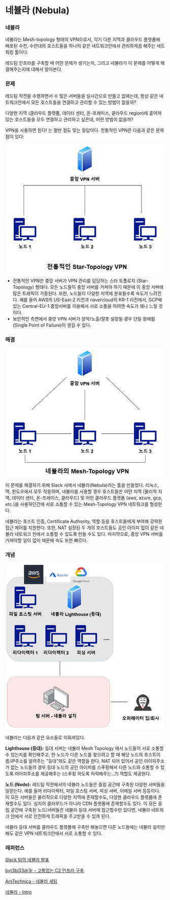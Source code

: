 # 네뷸라 (Nebula)

### 네뷸라&#x20;

네뷸라는 Mesh-topology 형태의 VPN으로서, 각기 다른 지역과 클라우드 플랫폼에 배포된 수천, 수만대의 호스트들을 하나의 같은 네트워크안에서 관리하게끔 해주는 네트워킹 툴이다.&#x20;

레드팀 인프라를 구축할 때 어떤 문제가 생기는지, 그리고 네뷸라가 이 문제를 어떻게 해결해주는지에 대해서 알아본다.&#x20;

### 문제

레드팀 작전을 수행하면서 수 많은 서버들을 실시간으로 만들고 없애는데, 항상 같은 네트워크안에서 모든 호스트들을 연결하고 관리할 수 있는 방법이 없을까?

다양한 지역 (클라우드 플랫폼, 데이터 센터, 온-프레미스, 클라우드 region)에 흩어져 있는 호스트들을 모두 연결하고 관리하고 싶은데, 어떤 방법이 없을까?

VPN을 사용하면 된다! 는 절반 정도 맞는 정답이다. 전통적인 VPN은 다음과 같은 문제점이 있다:

![https://theorangeone.net/posts/nebula-intro/ - 전통적인 VPN](<../.gitbook/assets/전통적인 vpn.drawio.png>)

* 전통적인 VPN은 중앙 서버가 VPN 관리를 담당하는 스타 토폴로지 (Star-Topology) 형태다. 모든 노드들이 중앙 서버를 거쳐야 하기 때문에 이 중앙 서버에 많은 트래픽이 가중된다. 또한, 노드들이 다양한 지역에 분포될수록 속도가 느려진다. 예를 들어 AWS의 US-East-2 리전과 navercloud의 KR-1 리전에서, GCP에 있는 Central-EU-1 중앙서버를 이용해서 서로 소통을 하려면 속도가 꽤나 느릴 것이다.&#x20;
* 보안적인 측면에서 중앙 VPN 서버가 장악/노출/잘못 설정될 경우 단일 장애점(Single Point of Failure)이 생길 수 있다.

### 해결

![https://theorangeone.net/posts/nebula-intro/ - 네뷸라의 Mesh-Topology VPN](<../.gitbook/assets/네뷸라 mesh.drawio.png>)

이 문제를 해결하기 위해 Slack 사에서 네뷸라(Nebula)라는 툴을 만들었다. 리눅스, 맥, 윈도우에서 모두 작동하며, 네뷸라를 사용할 경우 호스트들은 어떤 지역 (물리적 지역, 데이터 센터, 온-프레미스, 클라우드) 및 어떤 클라우드 플랫폼 (aws, azure, gcp, etc.)을 사용하던간에 서로 소통할 수 있는 Mesh-Topology VPN 네트워크를 형성한다.&#x20;

네뷸라는 호스트 인증, Certificate Authority, 역할 등을 호스트들에게 부여해 강력한 접근 제어를 지원한다. 또한, NAT 설정된 두 개의 호스트들도 공인 아이피 없이 같은 네뷸라 네트워크 안에서 소통할 수 있도록 만들 수도 있다. 마지막으로, 중앙 VPN 서버를 거쳐야할 일이 없이 때문에 속도 또한 빠르다.

### 개념

![](../.gitbook/assets/네뷸라-실전.drawio.png)

네뷸라는 다음과 같은 요소들로 이뤄져있다.

**Lighthouse (등대):** 등대 서버는 네뷸라 Mesh Topology 에서 노드들이 서로 소통할 수 있는지를 확인해주고, 한 노드가 다른 노드를 찾으려고 할 때 해당 노드의 호스트이름/IP주소를 알려주는 "등대"와도 같은 역할을 한다. NAT 되어 있어서 공인 아이피주소가 없는 노드들의 경우 등대 노드의 공인 아이피를 스푸핑해서 다른 노드와 소통할 수 있도록 아이피주소를 제공해주는 (스푸핑 하도록 허락해주는...?) 역할도 제공한다.

**노드 (Node):** 레드팀 작전에서의 네뷸라 노드들은 중립 공간에 구축된 다양한 서버들을 일컫는다. 예를 들어 리다이렉터, 파일 호스팅 서버, 피싱 서버, 이메일 서버 등등이다. 이 모든 서버들은 물리적으로 다양한 지역에 존재할수도, 다양한 클라우드 플랫폼에 존재할수도 있다. 심지어 클라우드가 아니라 CDN 플랫폼에 존재할수도 있다. 이 모든 중립 공간에 구축된 노드/서버들은 네뷸라 등대 서버에 접근할수만 있다면, 네뷸라 네트워크 안에서 서로 안전하게 트래픽을 주고받을 수 있게 된다.&#x20;

네뷸라 등대 서버를 클라우드 플랫폼에 구축만 해놓으면 다른 노드들에는 네뷸라 설치만 해도 같은 VPN 네트워크안에서 서로 소통할 수 있다.&#x20;

### 레퍼런스

[Slack 팀의 네뷸라 발표](https://slack.engineering/introducing-nebula-the-open-source-global-overlay-network-from-slack/)

[byt3bl33dr3r - 고통없는 C2 인프라 구축](https://byt3bl33d3r.substack.com/p/taking-the-pain-out-of-c2-infrastructure-3c4?s=r)

[ArsTechnica - 네뷸라 세팅](https://arstechnica.com/gadgets/2019/12/how-to-set-up-your-own-nebula-mesh-vpn-step-by-step/)

[네뷸라 - Intro](https://theorangeone.net/posts/nebula-intro/)

